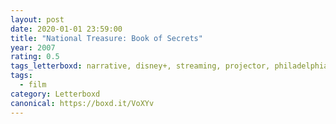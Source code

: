 ```yaml
---
layout: post 
date: 2020-01-01 23:59:00
title: "National Treasure: Book of Secrets"
year: 2007
rating: 0.5
tags_letterboxd: narrative, disney+, streaming, projector, philadelphia, Leah
tags:
  - film
category: Letterboxd
canonical: https://boxd.it/VoXYv
---
```

